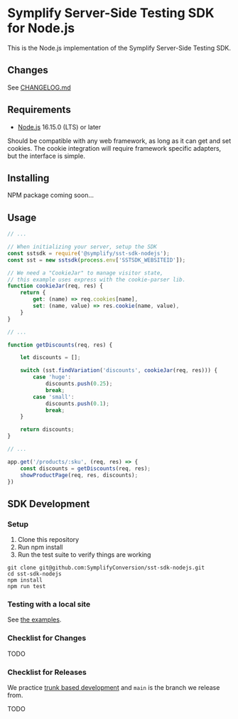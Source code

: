 # Symplify Server-Side Testing SDK for Node.js

This is the Node.js implementation of the Symplify Server-Side Testing SDK.

## Changes

See [CHANGELOG.md](./CHANGELOG.md)

## Requirements

* [Node.js](https://nodejs.org/en/) 16.15.0 (LTS) or later

Should be compatible with any web framework, as long as it can get and set
cookies. The cookie integration will require framework specific adapters,
but the interface is simple.

## Installing

NPM package coming soon...

## Usage

```js
// ...

// When initializing your server, setup the SDK
const sstsdk = require('@symplify/sst-sdk-nodejs');
const sst = new sstsdk(process.env['SSTSDK_WEBSITEID']);

// We need a "CookieJar" to manage visitor state,
// this example uses express with the cookie-parser lib.
function cookieJar(req, res) {
    return {
        get: (name) => req.cookies[name],
        set: (name, value) => res.cookie(name, value),
    }
}

// ...

function getDiscounts(req, res) {

    let discounts = [];

    switch (sst.findVariation('discounts', cookieJar(req, res))) {
        case 'huge':
            discounts.push(0.25);
            break;
        case 'small':
            discounts.push(0.1);
            break;
    }

    return discounts;
}

// ...

app.get('/products/:sku', (req, res) => {
    const discounts = getDiscounts(req, res);
    showProductPage(req, res, discounts);
})
```

## SDK Development

### Setup

1. Clone this repository
3. Run npm install
4. Run the test suite to verify things are working

```shell
git clone git@github.com:SymplifyConversion/sst-sdk-nodejs.git
cd sst-sdk-nodejs
npm install
npm run test
```

### Testing with a local site

See [the examples](examples).

### Checklist for Changes

TODO

### Checklist for Releases

We practice [trunk based development](https://trunkbaseddevelopment.com) and
`main` is the branch we release from.

TODO
